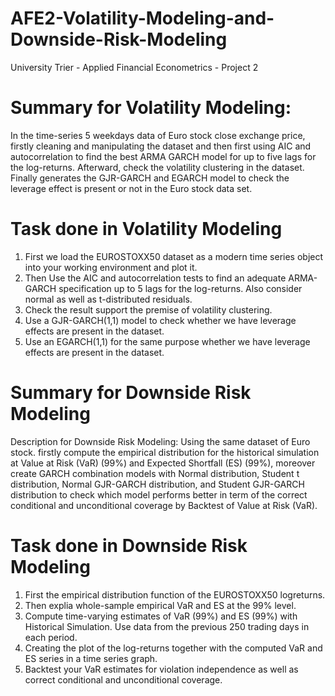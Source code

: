 # AFE2-Volatility-Modeling-and-Downside-Risk-Modeling
University Trier - Applied Financial Econometrics - Project 2


# Summary for Volatility Modeling: 
In the time-series 5 weekdays data of Euro stock close exchange price, firstly cleaning and manipulating the dataset and then first using AIC and autocorrelation to find the best ARMA GARCH model for up to five lags for the log-returns. Afterward, check the volatility clustering in the dataset. Finally generates the GJR-GARCH and EGARCH model to check the leverage effect is present or not in the Euro stock data set.

# Task done in Volatility Modeling

1. First we load the EUROSTOXX50 dataset as a modern time series object into your working environment and plot it.
2. Then Use the AIC and autocorrelation tests to find an adequate ARMA-GARCH specification up to 5 lags for the log-returns. Also consider normal as well as t-distributed residuals.
4. Check the result support the premise of volatility clustering.
5. Use a GJR-GARCH(1,1) model to check whether we have leverage effects are present in the dataset.
6. Use an EGARCH(1,1) for the same purpose whether we have leverage effects are present in the dataset. 

# Summary for Downside Risk Modeling
Description for Downside Risk Modeling: Using the same dataset of Euro stock. firstly compute the empirical distribution for the historical simulation at Value at Risk (VaR) (99%) and Expected Shortfall (ES) (99%), moreover create GARCH combination models with Normal distribution, Student t distribution, Normal GJR-GARCH distribution, and Student GJR-GARCH distribution to check which model performs better in term of the correct conditional and unconditional coverage by Backtest of Value at Risk (VaR).

# Task done in Downside Risk Modeling

1. First the empirical distribution function of the EUROSTOXX50 logreturns.
2. Then explia whole-sample empirical VaR and ES at the 99% level.
3. Compute time-varying estimates of VaR (99%) and ES (99%) with Historical Simulation. Use data from the previous 250 trading days in each period.
4. Creating the plot of the log-returns together with the computed VaR and ES series in a time series graph.
5. Backtest your VaR estimates for violation independence as well as correct conditional and unconditional coverage.



